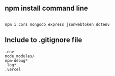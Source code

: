 ## npm install command line

```

npm i cors mongodb express jsonwebtoken dotenv

```

## Include to .gitignore file

```
.env
node_modules/
npm-debug*
.log*
.vercel

```




